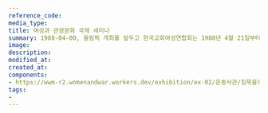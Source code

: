 ```yaml
---
reference_code:
media_type:
title: 여성과 관광문화 국제 세미나
summary: 1988-04-00, 올림픽 개최를 앞두고 한국교회여성연합회는 1988년 4월 21일부터 23일까지 제주도에서 <여성과 관광문화> 국제 세미나를 열었다. 윤정옥은 그간의 연구조사 결과를 공식적으로 발표했고, 7월 한국교회여성연합회 교회와사회위원회 산하에 정신대문제연구위원회가 설치됐다. 
image:
description:
modified_at:
created_at:
components:
- https://wwm-r2.womenandwar.workers.dev/exhibition/ex-02/운동사관/침묵을깨트리다/1988.4.21~23%20여성과%20관광문화%20세미나에서%20일본군'위안부'문제가%20처음%20공식적으로%20제기됨.jpg
tags:
-
---
```

